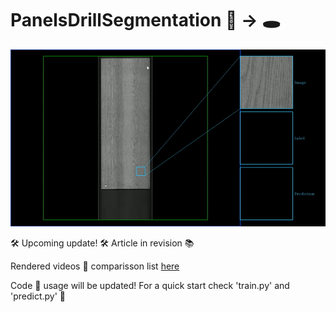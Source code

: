 # PanelsDrillSegmentation 📸 -> 🕳️

<img src="https://github.com/rytisss/PanelsDrillSegmentation/blob/main/res/hole_segmentation_preview.gif" width="1000"/>

🛠️ Upcoming update! 🛠️ Article in revision 📚

Rendered videos :vhs: comparisson list [here](https://www.youtube.com/watch?v=gaAVMjaxfc4&list=PL5dj7GxMk-6x0BqM7zSg5lopu1lOHPwNl&index=1&t=264s)

Code 🐍 usage will be updated! For a quick start check 'train.py' and 'predict.py' 🚀
